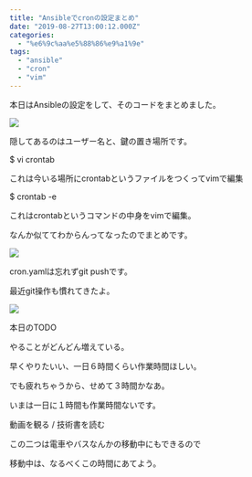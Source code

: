 ```yaml
---
title: "Ansibleでcronの設定まとめ"
date: "2019-08-27T13:00:12.000Z"
categories: 
  - "%e6%9c%aa%e5%88%86%e9%a1%9e"
tags: 
  - "ansible"
  - "cron"
  - "vim"
---
```


本日はAnsibleの設定をして、そのコードをまとめました。

![](http://wp.suwa3.me/wp-content/uploads/2019/08/e382b9e382afe383aae383bce383b3e382b7e383a7e38383e38388-2019-08-27-23.01.27.png?w=503)

隠してあるのはユーザー名と、鍵の置き場所です。

$ vi crontab

これは今いる場所にcrontabというファイルをつくってvimで編集

$ crontab -e

これはcrontabというコマンドの中身をvimで編集。

なんか似ててわからんってなったのでまとめです。

![](http://wp.suwa3.me/wp-content/uploads/2019/08/e382b9e382afe383aae383bce383b3e382b7e383a7e38383e38388-2019-08-27-22.53.30.png?w=819)

cron.yamlは忘れずgit pushです。

最近git操作も慣れてきたよ。

![](http://wp.suwa3.me/wp-content/uploads/2019/08/e382b9e382afe383aae383bce383b3e382b7e383a7e38383e38388-2019-08-27-23.05.50.png?w=633)

本日のTODO

やることがどんどん増えている。

早くやりたいい、一日６時間くらい作業時間ほしい。

でも疲れちゃうから、せめて３時間かなあ。

いまは一日に１時間も作業時間ないです。

動画を観る / 技術書を読む

この二つは電車やバスなんかの移動中にもできるので

移動中は、なるべくこの時間にあてよう。
